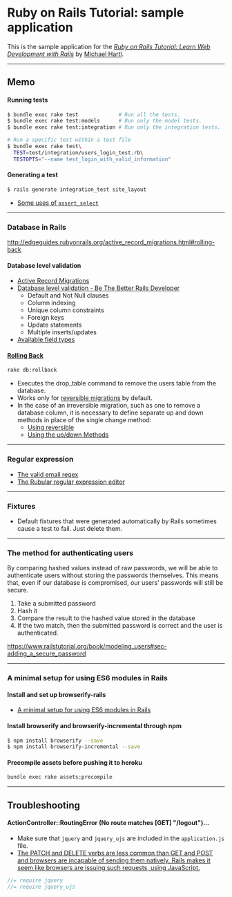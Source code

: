 # Ruby on Rails Tutorial: sample application

This is the sample application for the
[*Ruby on Rails Tutorial:
Learn Web Development with Rails*](http://www.railstutorial.org/)
by [Michael Hartl](http://www.michaelhartl.com/).

---

## Memo

#### Running tests

```bash
$ bundle exec rake test             # Run all the tests.
$ bundle exec rake test:models      # Run only the model tests.
$ bundle exec rake test:integration # Run only the integration tests.
```

```bash
# Run a specific test within a test file
$ bundle exec rake test\           
  TEST=test/integration/users_login_test.rb\
  TESTOPTS="--name test_login_with_valid_information"
```

#### Generating a test

```bash
$ rails generate integration_test site_layout
```

- [Some uses of `assert_select`](https://www.railstutorial.org/book/filling_in_the_layout#table-assert_select)

---

### Database in Rails
http://edgeguides.rubyonrails.org/active_record_migrations.html#rolling-back

#### Database level validation
- [Active Record Migrations](http://edgeguides.rubyonrails.org/active_record_migrations.html)
- [Database level validation - Be The Better Rails Developer](http://blog.benroux.me/be-the-better-rails-developer)
  + Default and Not Null clauses
  + Column indexing
  + Unique column constraints
  + Foreign keys
  + Update statements
  + Multiple inserts/updates
- [Available field types](http://api.rubyonrails.org/classes/ActiveRecord/ConnectionAdapters/TableDefinition.html#method-i-column)

#### [Rolling Back](http://edgeguides.rubyonrails.org/active_record_migrations.html#rolling-back)

```bash
rake db:rollback
```

- Executes the drop_table command to remove the users table from the database.
- Works only for [reversible migrations](http://edgeguides.rubyonrails.org/active_record_migrations.html#using-the-change-method) by default.
- In the case of an irreversible migration, such as one to remove a database column, it is necessary to define separate up and down methods in place of the single change method:
  + [Using reversible](http://edgeguides.rubyonrails.org/active_record_migrations.html#using-reversible)
  + [Using the up/down Methods](http://edgeguides.rubyonrails.org/active_record_migrations.html#using-the-up-down-methods)

---

### Regular expression
- [The valid email regex](https://www.railstutorial.org/book/modeling_users#table-valid_email_regex)
- [The Rubular regular expression editor](http://www.rubular.com/)

---

### Fixtures

- Default fixtures that were generated automatically by Rails sometimes cause a test to fail. Just delete them.

---

### The method for authenticating users
By comparing hashed values instead of raw passwords, we will be able to authenticate users without storing the passwords themselves. This means that, even if our database is compromised, our users’ passwords will still be secure.

1. Take a submitted password
2. Hash it
3. Compare the result to the hashed value stored in the database
4. If the two match, then the submitted password is correct and the user is authenticated.

https://www.railstutorial.org/book/modeling_users#sec-adding_a_secure_password

---

### A minimal setup for using ES6 modules in Rails

#### Install and set up browserify-rails
- [A minimal setup for using ES6 modules in Rails](https://lorefnon.me/2015/11/15/a-minimal-setup-for-using-es6-modules-in-rails.html#header1-8)

#### Install browserify and browserify-incremental through npm

```bash
$ npm install browserify --save
$ npm install browserify-incremental --save
```

#### Precompile assets before pushing it to heroku

```bash
bundle exec rake assets:precompile
```

---

## Troubleshooting

#### ActionController::RoutingError (No route matches [GET] "/logout")...
- Make sure that `jquery` and `jquery_ujs` are included in the `application.js`
 file.
- [The PATCH and DELETE verbs are less common than GET and POST and browsers are incapable of sending them natively. Rails makes it seem like browsers are issuing such requests, using JavaScript.](https://www.railstutorial.org/book/static_pages#aside-get_etc)

```js
//= require jquery
//= require jquery_ujs
```
